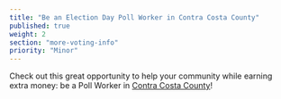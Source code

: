 ```yaml
---
title: "Be an Election Day Poll Worker in Contra Costa County"
published: true
weight: 2
section: "more-voting-info"
priority: "Minor"
---
```


Check out this great opportunity to help your community while earning extra money: be a Poll Worker in [Contra Costa County](http://www.cocovote.us/poll-worker-center/become-a-poll-worker/)!  

